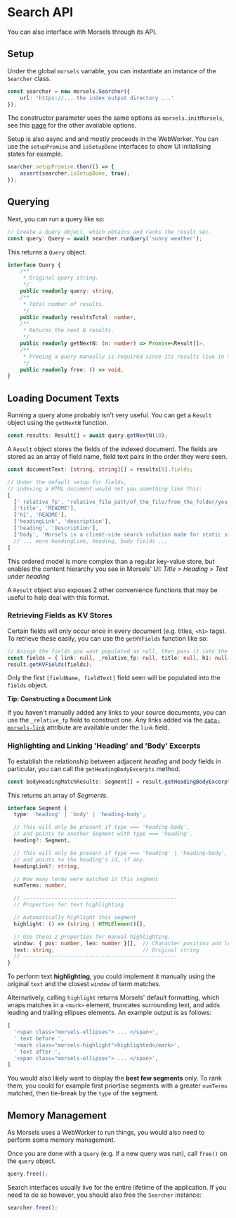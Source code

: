 # Search API

You can also interface with Morsels through its API.

## Setup

Under the global `morsels` variable, you can instantiate an instance of the `Searcher` class.

```ts
const searcher = new morsels.Searcher({
    url: 'https://... the index output directory ...'
});
```

The constructor parameter uses the same options as `morsels.initMorsels`, see this [page](./search_configuration.md#search-functionality-options) for the other available options.

Setup is also async and and mostly proceeds in the WebWorker. You can  use the `setupPromise` and `isSetupDone` interfaces to show UI initialising states for example.

```ts
searcher.setupPromise.then(() => {
    assert(searcher.isSetupDone, true);
});
```

## Querying

Next, you can run a query like so: 

```ts
// Create a Query object, which obtains and ranks the result set.
const query: Query = await searcher.runQuery('sunny weather');
```

This returns a `Query` object.

```ts
interface Query {
    /**
     * Original query string.
     */
    public readonly query: string,
    /**
     * Total number of results.
     */
    public readonly resultsTotal: number,
    /**
     * Returns the next N results.
     */
    public readonly getNextN: (n: number) => Promise<Result[]>,
    /**
     * Freeing a query manually is required since its results live in the WebWorker.
     */
    public readonly free: () => void,
}
```

## Loading Document Texts

Running a query alone probably isn't very useful. You can get a `Result` object using the `getNextN` function.

```ts
const results: Result[] = await query.getNextN(10);
```

A `Result` object stores the fields of the indexed document. The fields are stored as an array of field name, field text pairs in the order they were seen.

```ts
const documentText: [string, string][] = results[0].fields;

// Under the default setup for fields,
// indexing a HTML document would net you something like this:
[
  ['_relative_fp', 'relative_file_path/of_the_file/from_the_folder/you_indexed'],
  ['title', 'README'],
  ['h1', 'README'],
  ['headingLink', 'description'],
  ['heading', 'Description'],
  ['body', 'Morsels is a client-side search solution made for static sites, depending on a pre-built index generated by a CLI tool. Some similar tools in this space are Stork and TinySearch. Morsels does the same, with a focus on providing a more feature rich and relevant search experience, while remaining easy to get started with for common use cases (e.g. single domain static sites).'],
  // ... more headingLink, heading, body fields ...
]
```

This ordered model is more complex than a regular key-value store, but enables the content hierarchy you see in Morsels' UI: *Title > Heading > Text under heading*

A `Result` object also exposes 2 other convenience functions that may be useful to help deal with this format.

### Retrieving Fields as KV Stores

Certain fields will only occur once in every document (e.g. titles, `<h1>` tags). To retrieve these easily, you can use the `getKVFields` function like so:

```ts
// Assign the fields you want populated as null, then pass it into the function
const fields = { link: null, _relative_fp: null, title: null, h1: null };
result.getKVFields(fields);
```

Only the first `[fieldName, fieldText]` field seen will be populated into the `fields` object.

**Tip: Constructing a Document Link**

If you haven't manually added any links to your source documents, you can use the `_relative_fp` field to construct one. Any links added via the [`data-morsels-link`](./linking_to_others.md) attribute are available under the `link` field.

### Highlighting and Linking 'Heading' and 'Body' Excerpts

To establish the relationship between adjacent *heading* and *body* fields in particular, you can call the `getHeadingBodyExcerpts` method.

```ts
const bodyHeadingMatchResults: Segment[] = result.getHeadingBodyExcerpts();
```

This returns an array of *Segments*.

```ts
interface Segment {
  type: 'heading' | 'body' | 'heading-body',

  // This will only be present if type === 'heading-body',
  // and points to another Segment with type === 'heading'.
  heading?: Segment,

  // This will only be present if type === 'heading' | 'heading-body',
  // and points to the heading's id, if any.
  headingLink?: string,

  // How many terms were matched in this segment
  numTerms: number,

  // -------------------------------------------------
  // Properties for text highlighting

  // Automatically highlight this segment
  highlight: () => (string | HTMLElement)[],

  // Use these 2 properties for manual highlighting.
  window: { pos: number, len: number }[],  // Character position and length
  text: string,                            // Original string
  // -------------------------------------------------
}
```

To perform text **highlighting**, you could implement it manually using the original `text` and the closest `window` of term matches.

Alternatively, calling `highlight` returns Morsels' default formatting, which wraps matches in a `<mark>` element, truncates surrounding text, and adds leading and trailing ellipses elements. An example output is as follows:

```ts
[
  '<span class="morsels-ellipses"> ... </span>',
  ' text before ',
  '<mark class="morsels-highlight">highlighted</mark>',
  ' text after ',
  '<span class="morsels-ellipses"> ... </span>',
]
```

You would also likely want to display the **best few segments** only. To rank them, you could for example first priortise segments with a greater `numTerms` matched, then tie-break by the `type` of the segment. 

## Memory Management

As Morsels uses a WebWorker to run things, you would also need to perform some memory management.

Once you are done with a `Query` (e.g. if a new query was run), call `free()` on the `query` object.

```ts
query.free();
```

Search interfaces usually live for the entire lifetime of the application. If you need to do so however, you should also free the `Searcher` instance:

```ts
searcher.free();
```

